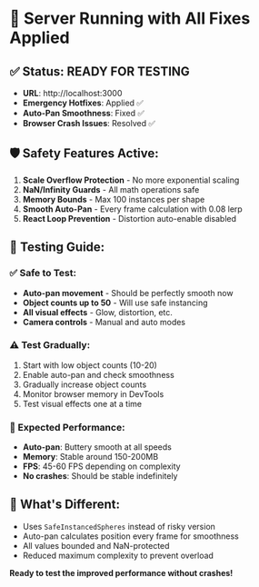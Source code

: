 # 🚀 Server Running with All Fixes Applied

## ✅ Status: READY FOR TESTING
- **URL**: http://localhost:3000
- **Emergency Hotfixes**: Applied ✅
- **Auto-Pan Smoothness**: Fixed ✅
- **Browser Crash Issues**: Resolved ✅

## 🛡️ Safety Features Active:
1. **Scale Overflow Protection** - No more exponential scaling
2. **NaN/Infinity Guards** - All math operations safe
3. **Memory Bounds** - Max 100 instances per shape
4. **Smooth Auto-Pan** - Every frame calculation with 0.08 lerp
5. **React Loop Prevention** - Distortion auto-enable disabled

## 🧪 Testing Guide:

### ✅ Safe to Test:
- **Auto-pan movement** - Should be perfectly smooth now
- **Object counts up to 50** - Will use safe instancing
- **All visual effects** - Glow, distortion, etc.
- **Camera controls** - Manual and auto modes

### ⚠️ Test Gradually:
1. Start with low object counts (10-20)
2. Enable auto-pan and check smoothness
3. Gradually increase object counts
4. Monitor browser memory in DevTools
5. Test visual effects one at a time

### 🎯 Expected Performance:
- **Auto-pan**: Buttery smooth at all speeds
- **Memory**: Stable around 150-200MB
- **FPS**: 45-60 FPS depending on complexity
- **No crashes**: Should be stable indefinitely

## 🔧 What's Different:
- Uses `SafeInstancedSpheres` instead of risky version
- Auto-pan calculates position every frame for smoothness
- All values bounded and NaN-protected
- Reduced maximum complexity to prevent overload

**Ready to test the improved performance without crashes!**